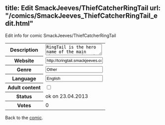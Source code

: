 title: Edit SmackJeeves/ThiefCatcherRingTail
url: "/comics/SmackJeeves_ThiefCatcherRingTail_edit.html"
---
Edit info for comic SmackJeeves/ThiefCatcherRingTail

<form name="comic" action="http://gaepostmail.appengine.com/comic" name="post">
<table class="comicinfo">
<tr>
<th>Description</th><td><textarea name="description">RingTail is the hero name of the main character, Lynia, who is actually formally a thief! After her family is arrested she is hired by her rich, genius classmate Rose to test out her superhero inventions. Together, they stop thieves and uncover the sinister plot of Arcadio, Lynia's former employer. This comic reads Left to Right.</textarea></td>
</tr>
<tr>
<th>Website</th><td><input type="text" name="url" value="http://tcringtail.smackjeeves.com/comics/"/></td>
</tr>
<tr>
<th>Genre</th><td><input type="text" name="genre" value="Other"/></td>
</tr>
<tr>
<th>Language</th><td><input type="text" name="language" value="English"/></td>
</tr>
<tr>
<th>Adult content</th><td><input type="checkbox" name="adult" value="adult" /></td>
</tr>
<tr>
<th>Status</th><td>ok on 23.04.2013</td>
</tr>
<tr>
<th>Votes</th><td>0</div></td>
</tr>
</table>
</form>

Back to the [comic](/comics/SmackJeeves_ThiefCatcherRingTail.html).
